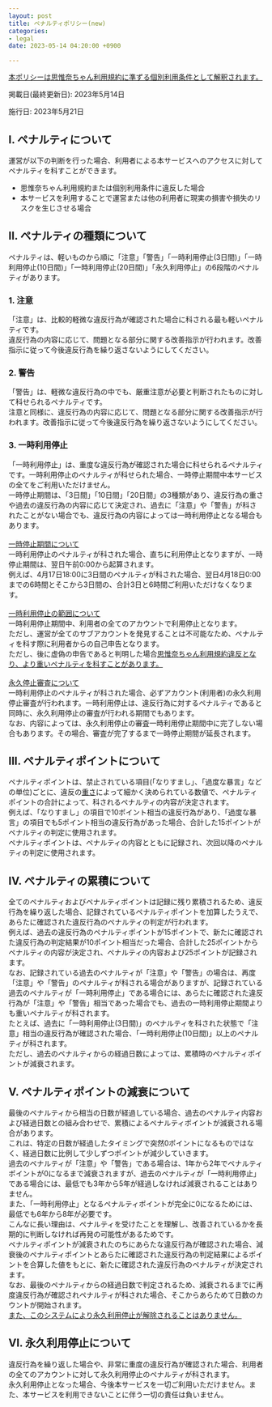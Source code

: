 ```yaml
---
layout: post
title: ペナルティポリシー(new)
categories:
- legal
date: 2023-05-14 04:20:00 +0900

---
```

<u>本ポリシーは<a href="{{site.url}}/legal/new-tos" class="a-orange">思惟奈ちゃん利用規約</a>に準ずる個別利用条件として解釈されます。</u>

掲載日(最終更新日): 2023年5月14日

施行日: 2023年5月21日

## I. ペナルティについて

運営が以下の判断を行った場合、利用者による本サービスへのアクセスに対してペナルティを科すことができます。

- 思惟奈ちゃん利用規約または個別利用条件に違反した場合
- 本サービスを利用することで運営または他の利用者に現実の損害や損失のリスクを生じさせる場合

## II. ペナルティの種類について

ペナルティは、軽いものから順に「注意」「警告」「一時利用停止(3日間)」「一時利用停止(10日間)」「一時利用停止(20日間)」「永久利用停止」の6段階のペナルティがあります。

### 1. 注意

「注意」は、比較的軽微な違反行為が確認された場合に科される最も軽いペナルティです。<br>違反行為の内容に応じて、問題となる部分に関する改善指示が行われます。改善指示に従って今後違反行為を繰り返さないようにしてください。

### 2. 警告

「警告」は、軽微な違反行為の中でも、厳重注意が必要と判断されたものに対して科せられるペナルティです。<br>注意と同様に、違反行為の内容に応じて、問題となる部分に関する改善指示が行われます。改善指示に従って今後違反行為を繰り返さないようにしてください。

### 3. 一時利用停止

「一時利用停止」は、重度な違反行為が確認された場合に科せられるペナルティです。一時利用停止のペナルティが科せられた場合、一時停止期間中本サービスの全てをご利用いただけません。<br>一時停止期間は、「3日間」「10日間」「20日間」の3種類があり、違反行為の重さや過去の違反行為の内容に応じて決定され、過去に「注意」や「警告」が科されたことがない場合でも、違反行為の内容によっては一時利用停止となる場合もあります。<br><br><u>一時停止期間について</u><br>一時利用停止のペナルティが科された場合、直ちに利用停止となりますが、一時停止期間は、翌日午前0:00から起算されます。<br>例えば、4月17日18:00に3日間のペナルティが科された場合、翌日4月18日0:00までの6時間とそこから3日間の、合計3日と6時間ご利用いただけなくなります。<br><br><u>一時利用停止の範囲について</u><br>一時利用停止期間中、利用者の全てのアカウントで利用停止となります。<br>ただし、運営が全てのサブアカウントを発見することは不可能なため、ペナルティを科す際に利用者からの自己申告となります。<br>ただし、後に虚偽の申告であると判明した場合<u>[思惟奈ちゃん利用規約]({{site.url}}/legal/new-tos)違反となり、より重いペナルティを科すことがあります。</u><br><br><u>永久停止審査について</u><br>一時利用停止のペナルティが科された場合、必ずアカウント(利用者)の永久利用停止審査が行われます。一時利用停止は、違反行為に対するペナルティであると同時に、永久利用停止の審査が行われる期間でもあります。<br>なお、内容によっては、永久利用停止の審査一時利用停止期間中に完了しない場合もあります。その場合、審査が完了するまで一時停止期間が延長されます。

## III. ペナルティポイントについて

ペナルティポイントは、禁止されている項目(「なりすまし」、「過度な暴言」などの単位)ごとに、違反の<u>重さ</u>によって細かく決められている数値で、ペナルティポイントの合計によって、科されるペナルティの内容が決定されます。<br>例えば、「なりすまし」の項目で10ポイント相当の違反行為があり、「過度な暴言」の項目でも5ポイント相当の違反行為があった場合、合計した15ポイントがペナルティの判定に使用されます。<br>ペナルティポイントは、ペナルティの内容とともに記録され、次回以降のペナルティの判定に使用されます。

## IV. ペナルティの累積について

全てのペナルティおよびペナルティポイントは記録に残り累積されるため、違反行為を繰り返した場合、記録されているペナルティポイントを加算したうえで、あらたに確認された違反行為のペナルティの判定が行われます。<br>例えば、過去の違反行為のペナルティポイントが15ポイントで、新たに確認された違反行為の判定結果が10ポイント相当だった場合、合計した25ポイントからペナルティの内容が決定され、ペナルティの内容および25ポイントが記録されます。<br>なお、記録されている過去のペナルティが「注意」や「警告」の場合は、再度「注意」や「警告」のペナルティが科される場合がありますが、記録されている過去のペナルティが「一時利用停止」である場合には、あらたに確認された違反行為が「注意」や「警告」相当であった場合でも、過去の一時利用停止期間よりも重いペナルティが科されます。<br>たとえば、過去に「一時利用停止(3日間)」のペナルティを科された状態で「注意」相当の違反行為が確認された場合、「一時利用停止(10日間)」以上のペナルティが科されます。<br>ただし、過去のペナルティからの経過日数によっては、累積時のペナルティポイントが減衰されます。

## V. ペナルティポイントの減衰について

最後のペナルティから相当の日数が経過している場合、過去のペナルティ内容および経過日数との組み合わせで、累積によるペナルティポイントが減衰される場合があります。<br>これは、特定の日数が経過したタイミングで突然0ポイントになるものではなく、経過日数に比例して少しずつポイントが減少していきます。<br>過去のペナルティが「注意」や「警告」である場合は、1年から2年でペナルティポイントが0になるまで減衰されますが、過去のペナルティが「一時利用停止」である場合には、最低でも3年から5年が経過しなければ減衰されることはありません。<br>また、「一時利用停止」となるペナルティポイントが完全に0になるためには、最低でも6年から8年が必要です。<br>こんなに長い理由は、ペナルティを受けたことを理解し、改善されているかを長期的に判断しなければ再発の可能性があるためです。<br>ペナルティポイントが減衰されたのちにあらたな違反行為が確認された場合、減衰後のペナルティポイントとあらたに確認された違反行為の判定結果によるポイントを合算した値をもとに、新たに確認された違反行為のペナルティが決定されます。<br>なお、最後のペナルティからの経過日数で判定されるため、減衰されるまでに再度違反行為が確認されペナルティが科された場合、そこからあらためて日数のカウントが開始されます。<br><u>また、このシステムにより永久利用停止が解除されることはありません。</u>

## VI. 永久利用停止について

違反行為を繰り返した場合や、非常に重度の違反行為が確認された場合、利用者の全てのアカウントに対して永久利用停止のペナルティが科されます。<br>永久利用停止となった場合、今後本サービスを一切ご利用いただけません。また、本サービスを利用できないことに伴う一切の責任は負いません。